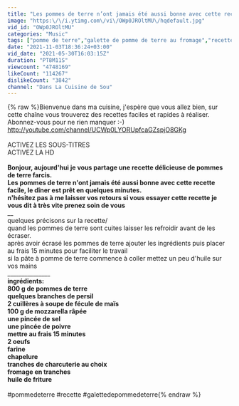 ```yaml
---
title: "Les pommes de terre n’ont jamais été aussi bonne avec cette recette facile n°96"
image: "https:\/\/i.ytimg.com\/vi\/OWp0JROltMU\/hqdefault.jpg"
vid_id: "OWp0JROltMU"
categories: "Music"
tags: ["pomme de terre","galette de pomme de terre au fromage","recette galette de pomme de terre"]
date: "2021-11-03T18:36:24+03:00"
vid_date: "2021-05-30T16:03:15Z"
duration: "PT8M11S"
viewcount: "4748169"
likeCount: "114267"
dislikeCount: "3842"
channel: "Dans La Cuisine de Sou"
---
```

{% raw %}Bienvenue dans ma cuisine, j'espère que vous allez bien, sur cette chaîne vous trouverez des recettes faciles et rapides à réaliser.<br />Abonnez-vous pour ne rien manquer :-)<br /><a rel="nofollow" target="blank" href="http://youtube.com/channel/UCWp0LYORUpfcaGZspjO8GKg">http://youtube.com/channel/UCWp0LYORUpfcaGZspjO8GKg</a><br /><br />ACTIVEZ LES SOUS-TITRES<br />ACTIVEZ LA HD<br />__________________<br />Bonjour, aujourd'hui je vous partage une recette délicieuse de pommes de terre farcis.<br />Les pommes de terre n'ont jamais été aussi bonne avec cette recette facile, le dîner est prêt en quelques minutes.<br />n'hésitez pas à me laisser vos retours si vous essayer cette recette je vous dit à très vite prenez soin de vous<br />____________________<br />quelques précisons sur la recette/<br />quand les pommes de terre sont cuites laisser les refroidir avant de les écraser.<br />après avoir écrasé les pommes de terre ajouter les ingrédients puis placer au frais 15 minutes pour faciliter le travail<br />si la pâte à pomme de terre commence à coller mettez un peu d'huile sur vos mains<br />___________________<br />ingrédients:<br />800 g de pommes de terre<br />quelques branches de persil<br />2 cuillères à soupe de fécule de maïs<br />100 g de mozzarella râpée<br />une pincée de sel<br />une pincée de poivre<br />mettre au frais 15 minutes<br />2 oeufs<br />farine<br />chapelure<br />tranches de charcuterie au choix <br />fromage en tranches<br />huile de friture<br />____<br />#pommedeterre #recette #galettedepommedeterre{% endraw %}
